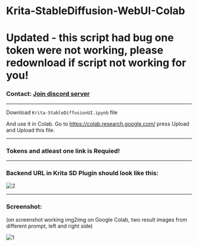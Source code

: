 # Krita-StableDiffusion-WebUI-Colab

# Updated - this script had bug one token were not working, please redownload if script not working for you!

### Contact: [**Join discord server**](https://discord.gg/JKyqWgt)

___

Download `Krita-StableDiffusionUI.ipynb` file

And use it in Colab. Go to https://colab.research.google.com/ press Upload and Upload this file.

___

### Tokens and atleast one link is Requied!

___

### Backend URL in Krita SD Plugin should look like this:

![2](https://user-images.githubusercontent.com/24825887/197233926-f6a269ec-e5ab-4743-ba14-9d020fabb66d.png)

___

### Screenshot: 

(on screenshot working img2img on Google Colab, two result images from different prompt, left and right side)

![1](https://user-images.githubusercontent.com/24825887/197250176-63e99121-215e-44e8-9cc1-0017d57f2adb.png)
